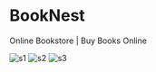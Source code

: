 # BookNest
Online Bookstore | Buy Books Online

![s1](https://github.com/user-attachments/assets/6c14e1ab-3e6d-471a-afba-17596c23c02e)
![s2](https://github.com/user-attachments/assets/c6967552-929e-4192-b070-efba800f15f4)
![s3](https://github.com/user-attachments/assets/517a1d67-a0c7-4fb3-b590-cbc7a8fdb3b5)
